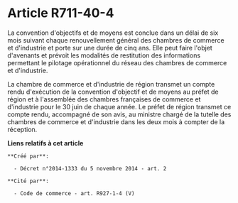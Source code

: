 # Article R711-40-4

La convention d'objectifs et de moyens est conclue dans un délai de six mois suivant chaque renouvellement général des
chambres de commerce et d'industrie et porte sur une durée de cinq ans. Elle peut faire l'objet d'avenants et prévoit les
modalités de restitution des informations permettant le pilotage opérationnel du réseau des chambres de commerce et
d'industrie. 

La chambre de commerce et d'industrie de région transmet un compte rendu d'exécution de la convention d'objectif et de moyens
au préfet de région et à l'assemblée des chambres françaises de commerce et d'industrie pour le 30 juin de chaque année. Le
préfet de région transmet ce compte rendu, accompagné de son avis, au ministre chargé de la tutelle des chambres de commerce
et d'industrie dans les deux mois à compter de la réception.

**Liens relatifs à cet article**

	**Créé par**:

	  - Décret n°2014-1333 du 5 novembre 2014 - art. 2

	**Cité par**:

	  - Code de commerce - art. R927-1-4 (V)
